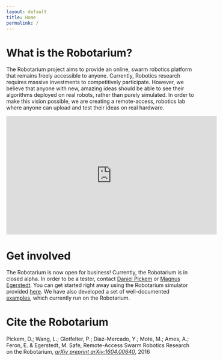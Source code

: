 ```yaml
---
layout: default
title: Home
permalink: /
---
```


# What is the Robotarium?

The Robotarium project aims to provide an online, swarm robotics platform that remains freely accessible to anyone.  Currently, Robotics research requires massive investments to competitively participate. However, we believe that anyone with new, amazing ideas should be able to see their algorithms deployed on real robots, rather than purely simulated. In order to make this vision possible, we are creating a remote-access, robotics lab where anyone can upload and test their ideas on real hardware.

<div style="margin: 0px auto; text-align: center;">
  <iframe width="560" height="315" src="https://www.youtube.com/embed/fMEttcp5UWY" frameborder="0" allowfullscreen></iframe>
</div>

# Get involved

The Robotarium is now open for business! Currently, the Robotarium is in closed alpha. In order to be a tester, contact [Daniel Pickem](mailto:daniel.pickem@gatech.edu) or [Magnus Egerstedt](mailto:magnus@gatech.edu). You can get started right away using the Robotarium simulator provided [here](/get_started/). We have also developed a set of well-documented [examples](/examples/), which currently run on the Robotarium.

# Cite the Robotarium

Pickem, D.; Wang, L.; Glotfelter, P.; Diaz-Mercado, Y.; Mote, M.; Ames, A.; Feron, E. & Egerstedt, M. Safe, Remote-Access Swarm Robotics Research on the Robotarium, [*arXiv preprint arXiv:1604.00640*](http://arxiv.org/abs/1604.00640), 2016
